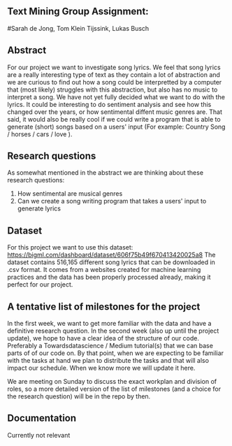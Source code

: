 ## Text Mining Group Assignment:
#Sarah de Jong, Tom Klein Tijssink, Lukas Busch

## Abstract
For our project we want to investigate song lyrics. 
We feel that song lyrics are a really interesting type of text as they contain a lot of abstraction and we are curious to find out how a song could be interpretted by a computer that (most likely) struggles with this abstraction, but also has no music to interpret a song. 
We have not yet fully decided what we want to do with the lyrics.
It could be interesting to do sentiment analysis and see how this changed over the years, or how sentimental diffent music genres are.
That said, it would also be really cool if we could write a program that is able to generate (short) songs based on a users' input (For example: Country Song / horses / cars / love ).


## Research questions
As somewhat mentioned in the abstract we are thinking about these research questions:
  1) How sentimental are musical genres
  2) Can we create a song writing program that takes a users' input to generate lyrics


## Dataset
For this project we want to use this dataset: https://bigml.com/dashboard/dataset/606f75b49f670413420025a8
The dataset contains 516,165 different song lyrics that can be downloaded in .csv format.
It comes from a websites created for machine learning practices and the data has been properly processed already, making it perfect for our project.

## A tentative list of milestones for the project
In the first week, we want to get more familiar with the data and have a definitive research question.
In the second week (also up until the project update), we hope to have a clear idea of the structure of our code. Preferably a Towardsdatascience / Medium tutorial(s) that we can base parts of of our code on.
By that point, when we are expecting to be familiar with the tasks at hand we plan to distribute the tasks and that will also impact our schedule. When we know more we will update it here.

We are meeting on Sunday to discuss the exact workplan and division of roles, so a more detailed version of the list of milestones (and a choice for the research question) will be in the repo by then.

## Documentation
Currently not relevant
